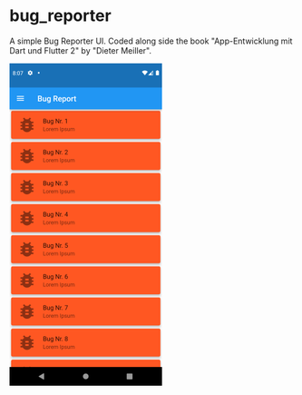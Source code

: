 # bug_reporter

A simple Bug Reporter UI. Coded along side the book "App-Entwicklung mit Dart und Flutter 2" by "Dieter Meiller".


![](img/screenshots/Screenshot_1648836460.png)